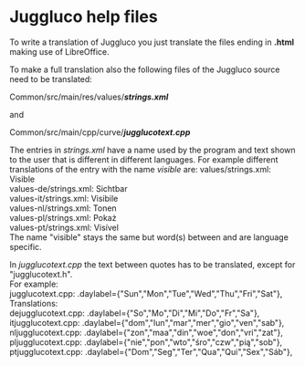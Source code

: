 # Juggluco help files
To write a translation of Juggluco you just translate the files ending in **.html** making use of LibreOffice.

To make a full translation also the following files of the
Juggluco source need to be translated:

Common/src/main/res/values/***strings.xml***

and

Common/src/main/cpp/curve/***jugglucotext.cpp***

The entries in *strings.xml* have a name used by the program and text shown to the user that is different in different languages.
For example different translations of the entry with the name *visible* are:
values/strings.xml:		<string name="visible">Visible</string>  
values-de/strings.xml:		<string name="visible">Sichtbar</string>  
values-it/strings.xml:		<string name="visible">Visibile</string>  
values-nl/strings.xml:		<string name="visible">Tonen</string>  
values-pl/strings.xml:		<string name="visible">Pokaż</string>  
values-pt/strings.xml:		<string name="visible">Visível</strig>  
The name "visible" stays the same but word(s) between <string name="visible"> and </string> are language specific.  
  
In *jugglucotext.cpp* the text between quotes has to be translated, except for "jugglucotext.h".  
For example:  
jugglucotext.cpp:	.daylabel={"Sun","Mon","Tue","Wed","Thu","Fri","Sat"},  
Translations:  
dejugglucotext.cpp:	.daylabel={"So","Mo","Di","Mi","Do","Fr","Sa"},  
itjugglucotext.cpp:	.daylabel={"dom","lun","mar","mer","gio","ven","sab"},  
nljugglucotext.cpp:	.daylabel={"zon","maa","din","woe","don","vri","zat"},  
pljugglucotext.cpp:	.daylabel={"nie","pon","wto","śro","czw","pią","sob"},  
ptjugglucotext.cpp:	.daylabel={"Dom","Seg","Ter","Qua","Qui","Sex","Sáb"},  
  
